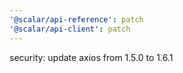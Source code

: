 ```yaml
---
'@scalar/api-reference': patch
'@scalar/api-client': patch
---
```


security: update axios from 1.5.0 to 1.6.1
